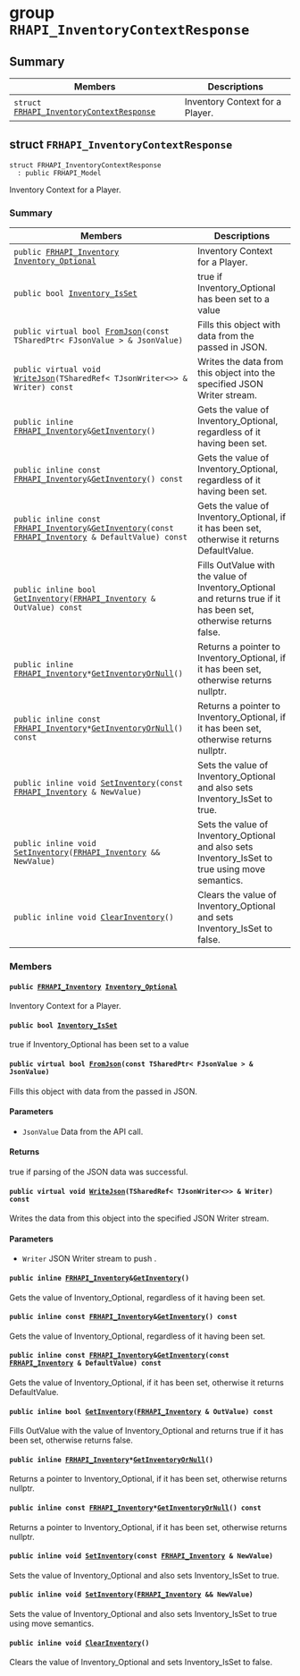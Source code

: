 # group `RHAPI_InventoryContextResponse` <a id="group__RHAPI__InventoryContextResponse"></a>

## Summary

 Members                        | Descriptions                                
--------------------------------|---------------------------------------------
`struct `[`FRHAPI_InventoryContextResponse`](#structFRHAPI__InventoryContextResponse) | Inventory Context for a Player.

## struct `FRHAPI_InventoryContextResponse` <a id="structFRHAPI__InventoryContextResponse"></a>

```
struct FRHAPI_InventoryContextResponse
  : public FRHAPI_Model
```

Inventory Context for a Player.

### Summary

 Members                        | Descriptions                                
--------------------------------|---------------------------------------------
`public `[`FRHAPI_Inventory`](RHAPI_Inventory.md#structFRHAPI__Inventory)` `[`Inventory_Optional`](#structFRHAPI__InventoryContextResponse_1adf1766726cd900f692cdab6e1816713c) | Inventory Context for a Player.
`public bool `[`Inventory_IsSet`](#structFRHAPI__InventoryContextResponse_1a78e0c2b4d95885d45a22e322049fc23a) | true if Inventory_Optional has been set to a value
`public virtual bool `[`FromJson`](#structFRHAPI__InventoryContextResponse_1ae834b0342287ef7e2daf8fb9ed47f70d)`(const TSharedPtr< FJsonValue > & JsonValue)` | Fills this object with data from the passed in JSON.
`public virtual void `[`WriteJson`](#structFRHAPI__InventoryContextResponse_1a66b6953f96b5caba364122a3328ee0db)`(TSharedRef< TJsonWriter<>> & Writer) const` | Writes the data from this object into the specified JSON Writer stream.
`public inline `[`FRHAPI_Inventory`](RHAPI_Inventory.md#structFRHAPI__Inventory)` & `[`GetInventory`](#structFRHAPI__InventoryContextResponse_1af5475321db2829b4bad00d99efb69a4b)`()` | Gets the value of Inventory_Optional, regardless of it having been set.
`public inline const `[`FRHAPI_Inventory`](RHAPI_Inventory.md#structFRHAPI__Inventory)` & `[`GetInventory`](#structFRHAPI__InventoryContextResponse_1a973fbb972b1333e42340f83ef003defd)`() const` | Gets the value of Inventory_Optional, regardless of it having been set.
`public inline const `[`FRHAPI_Inventory`](RHAPI_Inventory.md#structFRHAPI__Inventory)` & `[`GetInventory`](#structFRHAPI__InventoryContextResponse_1a05a932a30a4523e5d12bf7a199103542)`(const `[`FRHAPI_Inventory`](RHAPI_Inventory.md#structFRHAPI__Inventory)` & DefaultValue) const` | Gets the value of Inventory_Optional, if it has been set, otherwise it returns DefaultValue.
`public inline bool `[`GetInventory`](#structFRHAPI__InventoryContextResponse_1a9b4af4258c9a4fb458ddab83157d4e7f)`(`[`FRHAPI_Inventory`](RHAPI_Inventory.md#structFRHAPI__Inventory)` & OutValue) const` | Fills OutValue with the value of Inventory_Optional and returns true if it has been set, otherwise returns false.
`public inline `[`FRHAPI_Inventory`](RHAPI_Inventory.md#structFRHAPI__Inventory)` * `[`GetInventoryOrNull`](#structFRHAPI__InventoryContextResponse_1a799ccbd402f02d24f1172b38ad4469fa)`()` | Returns a pointer to Inventory_Optional, if it has been set, otherwise returns nullptr.
`public inline const `[`FRHAPI_Inventory`](RHAPI_Inventory.md#structFRHAPI__Inventory)` * `[`GetInventoryOrNull`](#structFRHAPI__InventoryContextResponse_1ac2709dcadd009f843c4c66000a969128)`() const` | Returns a pointer to Inventory_Optional, if it has been set, otherwise returns nullptr.
`public inline void `[`SetInventory`](#structFRHAPI__InventoryContextResponse_1af6025ac2e9e41aa65beb4bd20f8acf4d)`(const `[`FRHAPI_Inventory`](RHAPI_Inventory.md#structFRHAPI__Inventory)` & NewValue)` | Sets the value of Inventory_Optional and also sets Inventory_IsSet to true.
`public inline void `[`SetInventory`](#structFRHAPI__InventoryContextResponse_1a5cbd5da73e757edd0dbe316079059272)`(`[`FRHAPI_Inventory`](RHAPI_Inventory.md#structFRHAPI__Inventory)` && NewValue)` | Sets the value of Inventory_Optional and also sets Inventory_IsSet to true using move semantics.
`public inline void `[`ClearInventory`](#structFRHAPI__InventoryContextResponse_1a41cea14fe48b16820fe86c112069ede4)`()` | Clears the value of Inventory_Optional and sets Inventory_IsSet to false.

### Members

#### `public `[`FRHAPI_Inventory`](RHAPI_Inventory.md#structFRHAPI__Inventory)` `[`Inventory_Optional`](#structFRHAPI__InventoryContextResponse_1adf1766726cd900f692cdab6e1816713c) <a id="structFRHAPI__InventoryContextResponse_1adf1766726cd900f692cdab6e1816713c"></a>

Inventory Context for a Player.

#### `public bool `[`Inventory_IsSet`](#structFRHAPI__InventoryContextResponse_1a78e0c2b4d95885d45a22e322049fc23a) <a id="structFRHAPI__InventoryContextResponse_1a78e0c2b4d95885d45a22e322049fc23a"></a>

true if Inventory_Optional has been set to a value

#### `public virtual bool `[`FromJson`](#structFRHAPI__InventoryContextResponse_1ae834b0342287ef7e2daf8fb9ed47f70d)`(const TSharedPtr< FJsonValue > & JsonValue)` <a id="structFRHAPI__InventoryContextResponse_1ae834b0342287ef7e2daf8fb9ed47f70d"></a>

Fills this object with data from the passed in JSON.

#### Parameters
* `JsonValue` Data from the API call.

#### Returns
true if parsing of the JSON data was successful.

#### `public virtual void `[`WriteJson`](#structFRHAPI__InventoryContextResponse_1a66b6953f96b5caba364122a3328ee0db)`(TSharedRef< TJsonWriter<>> & Writer) const` <a id="structFRHAPI__InventoryContextResponse_1a66b6953f96b5caba364122a3328ee0db"></a>

Writes the data from this object into the specified JSON Writer stream.

#### Parameters
* `Writer` JSON Writer stream to push .

#### `public inline `[`FRHAPI_Inventory`](RHAPI_Inventory.md#structFRHAPI__Inventory)` & `[`GetInventory`](#structFRHAPI__InventoryContextResponse_1af5475321db2829b4bad00d99efb69a4b)`()` <a id="structFRHAPI__InventoryContextResponse_1af5475321db2829b4bad00d99efb69a4b"></a>

Gets the value of Inventory_Optional, regardless of it having been set.

#### `public inline const `[`FRHAPI_Inventory`](RHAPI_Inventory.md#structFRHAPI__Inventory)` & `[`GetInventory`](#structFRHAPI__InventoryContextResponse_1a973fbb972b1333e42340f83ef003defd)`() const` <a id="structFRHAPI__InventoryContextResponse_1a973fbb972b1333e42340f83ef003defd"></a>

Gets the value of Inventory_Optional, regardless of it having been set.

#### `public inline const `[`FRHAPI_Inventory`](RHAPI_Inventory.md#structFRHAPI__Inventory)` & `[`GetInventory`](#structFRHAPI__InventoryContextResponse_1a05a932a30a4523e5d12bf7a199103542)`(const `[`FRHAPI_Inventory`](RHAPI_Inventory.md#structFRHAPI__Inventory)` & DefaultValue) const` <a id="structFRHAPI__InventoryContextResponse_1a05a932a30a4523e5d12bf7a199103542"></a>

Gets the value of Inventory_Optional, if it has been set, otherwise it returns DefaultValue.

#### `public inline bool `[`GetInventory`](#structFRHAPI__InventoryContextResponse_1a9b4af4258c9a4fb458ddab83157d4e7f)`(`[`FRHAPI_Inventory`](RHAPI_Inventory.md#structFRHAPI__Inventory)` & OutValue) const` <a id="structFRHAPI__InventoryContextResponse_1a9b4af4258c9a4fb458ddab83157d4e7f"></a>

Fills OutValue with the value of Inventory_Optional and returns true if it has been set, otherwise returns false.

#### `public inline `[`FRHAPI_Inventory`](RHAPI_Inventory.md#structFRHAPI__Inventory)` * `[`GetInventoryOrNull`](#structFRHAPI__InventoryContextResponse_1a799ccbd402f02d24f1172b38ad4469fa)`()` <a id="structFRHAPI__InventoryContextResponse_1a799ccbd402f02d24f1172b38ad4469fa"></a>

Returns a pointer to Inventory_Optional, if it has been set, otherwise returns nullptr.

#### `public inline const `[`FRHAPI_Inventory`](RHAPI_Inventory.md#structFRHAPI__Inventory)` * `[`GetInventoryOrNull`](#structFRHAPI__InventoryContextResponse_1ac2709dcadd009f843c4c66000a969128)`() const` <a id="structFRHAPI__InventoryContextResponse_1ac2709dcadd009f843c4c66000a969128"></a>

Returns a pointer to Inventory_Optional, if it has been set, otherwise returns nullptr.

#### `public inline void `[`SetInventory`](#structFRHAPI__InventoryContextResponse_1af6025ac2e9e41aa65beb4bd20f8acf4d)`(const `[`FRHAPI_Inventory`](RHAPI_Inventory.md#structFRHAPI__Inventory)` & NewValue)` <a id="structFRHAPI__InventoryContextResponse_1af6025ac2e9e41aa65beb4bd20f8acf4d"></a>

Sets the value of Inventory_Optional and also sets Inventory_IsSet to true.

#### `public inline void `[`SetInventory`](#structFRHAPI__InventoryContextResponse_1a5cbd5da73e757edd0dbe316079059272)`(`[`FRHAPI_Inventory`](RHAPI_Inventory.md#structFRHAPI__Inventory)` && NewValue)` <a id="structFRHAPI__InventoryContextResponse_1a5cbd5da73e757edd0dbe316079059272"></a>

Sets the value of Inventory_Optional and also sets Inventory_IsSet to true using move semantics.

#### `public inline void `[`ClearInventory`](#structFRHAPI__InventoryContextResponse_1a41cea14fe48b16820fe86c112069ede4)`()` <a id="structFRHAPI__InventoryContextResponse_1a41cea14fe48b16820fe86c112069ede4"></a>

Clears the value of Inventory_Optional and sets Inventory_IsSet to false.

